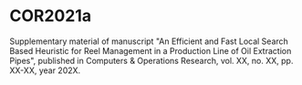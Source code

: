# COR2021a
Supplementary material of manuscript "An Efficient and Fast Local Search Based Heuristic for Reel Management in a Production Line of Oil Extraction Pipes", published in Computers &amp; Operations Research, vol. XX, no. XX, pp. XX-XX, year 202X.
